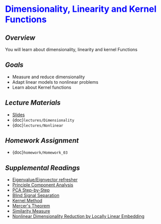# <span style="color: blue;"><b>Dimensionality, Linearity and Kernel Functions</b></span>

## *Overview*
You will learn about dimensionality, linearity and kernel Functions

## *Goals*
* Measure and reduce dimensionality
* Adapt linear models to nonlinear problems
* Learn about Kernel functions

## *Lecture Materials*
* [Slides](https://docs.google.com/presentation/d/1x4bWQr7kEAh6Z6L7iaLdaNiY6SDTHtvHxzvjFM1wYnE/edit?usp=sharing)
* {doc}`lectures/Dimensionality`
* {doc}`lectures/Nonlinear`

## *Homework Assignment*
* {doc}`homework/Homework_03`

## *Supplemental Readings*
  * [Eigenvalue/Eignvector refresher](https://www.mathsisfun.com/algebra/eigenvalue.html)
  * [Principle Component Analysis](https://en.wikipedia.org/wiki/Principal_component_analysis)
  * [PCA Step-by-Step](https://builtin.com/data-science/step-step-explanation-principal-component-analysis)
  * [Blind Signal Separation](https://en.wikipedia.org/wiki/Blind_signal_separation)
  * [Kernel Method](https://en.wikipedia.org/wiki/Kernel_method)
  * [Mercer's Theorem](https://en.wikipedia.org/wiki/Mercer%27s_theorem)
  * [Similarity Measure](https://en.wikipedia.org/wiki/Similarity_measure)
  * [Nonlinear Dimensionality Reduction by Locally Linear Embedding](http://science.sciencemag.org/content/290/5500/2323)